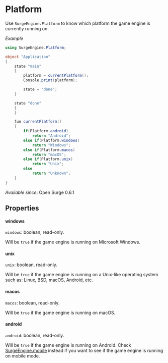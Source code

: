 Platform
========

Use `SurgeEngine.Platform` to know which platform the game engine is currently running on.

*Example*

```cs
using SurgeEngine.Platform;

object "Application"
{
    state "main"
    {
        platform = currentPlatform();
        Console.print(platform);

        state = "done";
    }

    state "done"
    {
    }

    fun currentPlatform()
    {
        if(Platform.android)
            return "Android";
        else if(Platform.windows)
            return "Windows";
        else if(Platform.macos)
            return "macOS";
        else if(Platform.unix)
            return "Unix";
        else
            return "Unknown";
    }
}
```

*Available since*: Open Surge 0.6.1

Properties
----------

#### windows

`windows`: boolean, read-only.

Will be `true` if the game engine is running on Microsoft Windows.

#### unix

`unix`: boolean, read-only.

Will be `true` if the game engine is running on a Unix-like operating system such as: Linux, BSD, macOS, Android, etc.

#### macos

`macos`: boolean, read-only.

Will be `true` if the game engine is running on macOS.

#### android

`android`: boolean, read-only.

Will be `true` if the game engine is running on Android. Check [SurgeEngine.mobile](/engine/surgeengine#mobile) instead if you want to see if the game engine is running on mobile mode.
